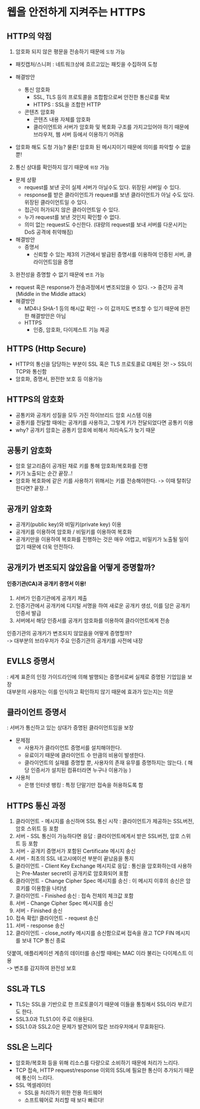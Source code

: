 # 웹을 안전하게 지켜주는 HTTPS

## HTTP의 약점

1) 암호화 되지 않은 평문을 전송하기 때문에 `도청` 가능

- 패킷캡처/스니퍼 : 네트워크상에 흐르고있는 패킷을 수집하여 도청
- 해결방안
    - 통신 암호화
        - SSL, TLS 등의 프로토콜을 조합함으로써 안전한 통신로를 확보
        - HTTPS : SSL을 조합한 HTTP
    - 콘텐츠 암호화
        - 콘텐츠 내용 자체를 암호화
        - 클라이언트와 서버가 암호화 및 복호화 구조를 가지고있어야 하기 때문에 브라우저, 웹 서버 등에서 이용하기 어려움

- 암호화 해도 도청 가능? 물론! 암호화 된 메시지이기 때문에 의미를 파악할 수 없을 뿐!


2) 통신 상대를 확인하지 않기 때문에 `위장` 가능

- 문제 상황
    - request를 보낸 곳이 실제 서버가 아닐수도 있다. 위장된 서버일 수 있다.
    - response를 받은 클라이언트가 request를 보낸 클라이언트가 아닐 수도 있다. 위장된 클라이언트일 수 있다.
    - 접근이 허가되지 않은 클라이언트일 수 있다.
    - 누가 request를 보낸 것인지 확인할 수 없다.
    - 의미 없는 request도 수신한다. (대량의 request를 보내 서버를 다운시키는 DoS 공격에 취약해짐)
- 해결방안
    - 증명서
        - 신뢰할 수 있는 제3의 기관에서 발급된 증명서를 이용하여 인증된 서버, 클라이언트임을 증명

3) 완전성을 증명할 수 없기 때문에 `변조` 가능

- request 혹은 response가 전송과정에서 변조되었을 수 있다. -> 중간자 공격 (Middle in the Middle attack)
- 해결방안
    - MD4나 SHA-1 등의 해시값 확인 -> 이 값까지도 변조할 수 있기 때문에 완전한 해결방안은 아님
    - HTTPS
        - 인증, 암호화, 다이제스트 기능 제공

## HTTPS (Http Secure)

- HTTP의 통신을 담당하는 부분이 SSL 혹은 TLS 프로토콜로 대체된 것! -> SSL이 TCP와 통신함
- 암호화, 증명서, 완전한 보호 등 이용가능

## HTTPS의 암호화

- 공통키와 공개키 성질을 모두 가진 하이브리드 암호 시스템 이용
- 공통키를 전달할 때에는 공개키를 사용하고, 그렇게 키가 전달되었다면 공통키 이용
- why? 공개키 암호는 공통키 암호에 비해서 처리속도가 늦기 때문

## 공통키 암호화

- 암호 알고리즘이 공개된 채로 키를 통해 암호화/복호화를 진행
- 키가 노출되는 순간 끝장..!
- 암호화 복호화에 같은 키를 사용하기 위해서는 키를 전송해야한다. -> 이때 탈취당한다면? 끝장..!

## 공개키 암호화

- 공개키(public key)와 비밀키(private key) 이용
- 공개키를 이용하여 암호화 / 비밀키를 이용하여 복호화
- 공개키만을 이용하여 복호화를 진행하는 것은 매우 어렵고, 비밀키가 노출될 일이 없기 때문에 더욱 안전하다.

## 공개키가 변조되지 않았음을 어떻게 증명할까?

#### 인증기관(CA)과 공개키 증명서 이용!

1) 서버가 인증기관에게 공개키 제출
2) 인증기관에서 공개키에 디지털 서명을 하여 새로운 공개키 생성, 이를 담은 공개키 인증서 발급
3) 서버에서 해당 인증서를 공개키 암호화를 이용하여 클라이언트에게 전송

인증기관의 공개키가 변조되지 않았음을 어떻게 증명할까? <br>
-> 대부분의 브라우저가 주요 인증기관의 공개키를 사전에 내장

## EVLLS 증명서

: 세계 표준의 인정 가이드라인에 의해 발행되는 증명서로써 실제로 증명된 기업임을 보장 <br>
대부분의 사용자는 이를 인식하고 확인하지 않기 때문에 효과가 있는지는 의문

## 클라이언트 증명서

: 서버가 통신하고 있는 상대가 증명된 클라이언트임을 보장

- 문제점
    - 사용자가 클라이언트 증명서를 설치해야한다.
    - 유료이기 때문에 클라이언트 수 만큼의 비용이 발생한다.
    - 클라이언트의 실재를 증명할 뿐, 사용자의 존재 유무를 증명하지는 않는다. ( 해당 인증서가 설치된 컴퓨터라면 누구나 이용가능 )
- 사용처
    - 은행 인터넷 뱅킹 : 특정 단말기만 접속을 허용하도록 함

## HTTPS 통신 과정

1) 클라이언트 - 메시지를 송신하며 SSL 통신 시작 : 클라이언트가 제공하는 SSL버전, 암호 스위트 등 포함
2) 서버 - SSL 통신이 가능하다면 응답 : 클라이언트에게서 받은 SSL버전, 암호 스위트 등 포함
3) 서버 - 공개키 증명서가 포함된 Certificate 메시지 송신
4) 서버 - 최초의 SSL 네고시에이션 부분이 끝났음을 통지
5) 클라이언트 - Client Key Exchange 메시지로 응답 : 통신을 암호화하는데 사용하는 Pre-Master secret이 공개키로 암호화되어 포함
6) 클라이언트 - Change Cipher Spec 메시지를 송신 : 이 메시지 이후의 송신은 암호키를 이용함을 나타냄
7) 클라이언트 - Finished 송신 : 접속 전체의 체크값 포함
8) 서버 - Change Cipher Spec 메시지를 송신
9) 서버 - Finished 송신
10) 접속 확립! 클라이언트 - request 송신
11) 서버 - response 송신
12) 클라이언트 - close_notify 메시지를 송신함으로써 접속을 끊고 TCP FIN 메시지를 보내 TCP 통신 종료

덧붙여, 애플리케이션 계층의 데이터를 송신할 때에는 MAC 이라 불리는 다이제스트 이용 <br>
-> 변조를 감지하여 완전성 보호

## SSL과 TLS

- TLS는 SSL을 기반으로 한 프로토콜이기 때문에 이들을 통칭해서 SSL이라 부르기도 한다.
- SSL3.0과 TLS1.0이 주로 이용된다.
- SSL1.0과 SSL2.0은 문제가 발견되어 많은 브라우저에서 무효화된다.

## SSL은 느리다
- 암호화/복호화 등을 위해 리소스를 다량으로 소비하기 때문에 처리가 느리다.
- TCP 접속, HTTP request/response 이외의 SSL에 필요한 통신이 추가되기 때문에 통신이 느리다.
- SSL 엑셀레이터
  - SSL을 처리하기 위한 전용 하드웨어
  - 소프트웨어로 처리할 때 보다 빠르다!


